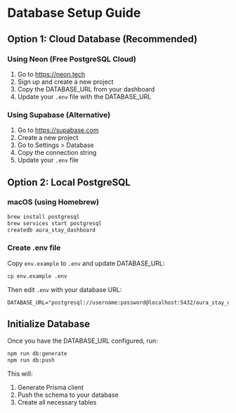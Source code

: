 # Database Setup Guide

## Option 1: Cloud Database (Recommended)

### Using Neon (Free PostgreSQL Cloud)
1. Go to https://neon.tech
2. Sign up and create a new project
3. Copy the DATABASE_URL from your dashboard
4. Update your `.env` file with the DATABASE_URL

### Using Supabase (Alternative)
1. Go to https://supabase.com
2. Create a new project
3. Go to Settings > Database
4. Copy the connection string
5. Update your `.env` file

## Option 2: Local PostgreSQL

### macOS (using Homebrew)
```bash
brew install postgresql
brew services start postgresql
createdb aura_stay_dashboard
```

### Create .env file
Copy `env.example` to `.env` and update DATABASE_URL:

```bash
cp env.example .env
```

Then edit `.env` with your database URL:
```
DATABASE_URL="postgresql://username:password@localhost:5432/aura_stay_dashboard"
```

## Initialize Database
Once you have the DATABASE_URL configured, run:

```bash
npm run db:generate
npm run db:push
```

This will:
1. Generate Prisma client
2. Push the schema to your database
3. Create all necessary tables 